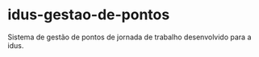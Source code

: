 # idus-gestao-de-pontos
Sistema de gestão de pontos de jornada de trabalho desenvolvido para a idus.
